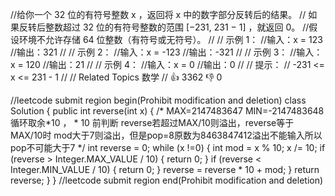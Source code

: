 //给你一个 32 位的有符号整数 x ，返回将 x 中的数字部分反转后的结果。 
// 如果反转后整数超过 32 位的有符号整数的范围 [−231, 231 − 1] ，就返回 0。
//假设环境不允许存储 64 位整数（有符号或无符号）。
//
// 示例 1：
//输入：x = 123
//输出：321
//
// 示例 2： 
//输入：x = -123
//输出：-321
//
// 示例 3： 
//输入：x = 120
//输出：21
// 
// 示例 4：
//输入：x = 0
//输出：0
//
// 提示： 
// -231 <= x <= 231 - 1
// 
// Related Topics 数学 
// 👍 3362 👎 0


//leetcode submit region begin(Prohibit modification and deletion)
class Solution {
    public int reverse(int x) {
        /*
        MAX=2147483647  MIN=-2147483648
        循环取余*10 ， * 10 前判断 reverse若超过MAX/10则溢出，reverse等于MAX/10时
        mod大于7则溢出，但是pop=8原数为8463847412溢出不能输入所以pop不可能大于7
         */
        int reverse = 0;
        while (x !=0) {
            int mod = x % 10;
            x /= 10;
            if (reverse > Integer.MAX_VALUE / 10) {
                return 0;
            }
            if (reverse < Integer.MIN_VALUE / 10) {
                return 0;
            }
            reverse = reverse * 10 + mod;
        }
        return reverse;
    }
}
//leetcode submit region end(Prohibit modification and deletion)
